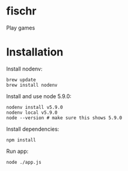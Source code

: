 # fischr
Play games

# Installation

Install nodenv:


```
brew update
brew install nodenv
```

Install and use node 5.9.0:

```
nodenv install v5.9.0
nodenv local v5.9.0
node --version # make sure this shows 5.9.0
```

Install dependencies:

```
npm install
```

Run app:

```
node ./app.js
```